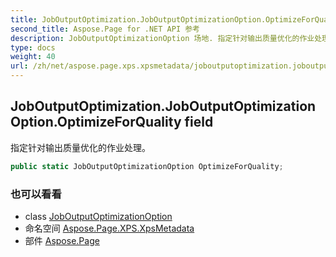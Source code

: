 ```yaml
---
title: JobOutputOptimization.JobOutputOptimizationOption.OptimizeForQuality
second_title: Aspose.Page for .NET API 参考
description: JobOutputOptimizationOption 场地. 指定针对输出质量优化的作业处理
type: docs
weight: 40
url: /zh/net/aspose.page.xps.xpsmetadata/joboutputoptimization.joboutputoptimizationoption/optimizeforquality/
---
```

## JobOutputOptimization.JobOutputOptimizationOption.OptimizeForQuality field

指定针对输出质量优化的作业处理。

```csharp
public static JobOutputOptimizationOption OptimizeForQuality;
```

### 也可以看看

* class [JobOutputOptimizationOption](../)
* 命名空间 [Aspose.Page.XPS.XpsMetadata](../../joboutputoptimization.joboutputoptimizationoption/)
* 部件 [Aspose.Page](../../../)


